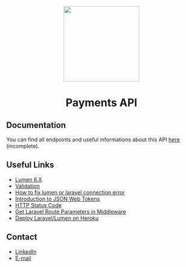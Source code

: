 <p align="center"><img src="https://camo.githubusercontent.com/7f1361787d02b3421009acde58839761d796449e/68747470733a2f2f6172617361746173617967696e2e6769746875622e696f2f6f70656e6c6f676f732f6c6f676f732f6d722d6a756d626f2e6a7067" width="200"></p>

<h1 align="center">Payments API</h1>

## Documentation
You can find all endpoints and useful informations about this API [here](https://paymentsapi.readme.io/) (incomplete).

## Useful Links
 - [Lumen 6.X](https://lumen.laravel.com/docs/6.x/)
 - [Validation](https://lumen.laravel.com/docs/6.x/validation)
 - [How to fix lumen or laravel connection error](https://stackoverflow.com/questions/31102570/call-to-a-member-function-connection-on-a-non-object-error-on-laravel-5)
 - [Introduction to JSON Web Tokens](https://jwt.io/introduction/)
 - [HTTP Status Code](https://httpstatuses.com/)
 - [Get Laravel Route Parameters in Middleware](https://scotch.io/tutorials/get-laravel-route-parameters-in-middleware)
 - [Deploy Laravel/Lumen on Heroku](https://devcenter.heroku.com/articles/getting-started-with-laravel)

## Contact
  - <a target="_blank" href="https://www.linkedin.com/in/fernando-moraes-48a26916a/">LinkedIn</a>
  - <a target="_blank" href="mailto:fernandomoraes.lopes@gmail.com">E-mail</a>